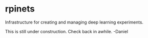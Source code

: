 # rpinets
Infrastructure for creating and managing deep learning experiments.

This is still under construction. Check back in awhile.
-Daniel
